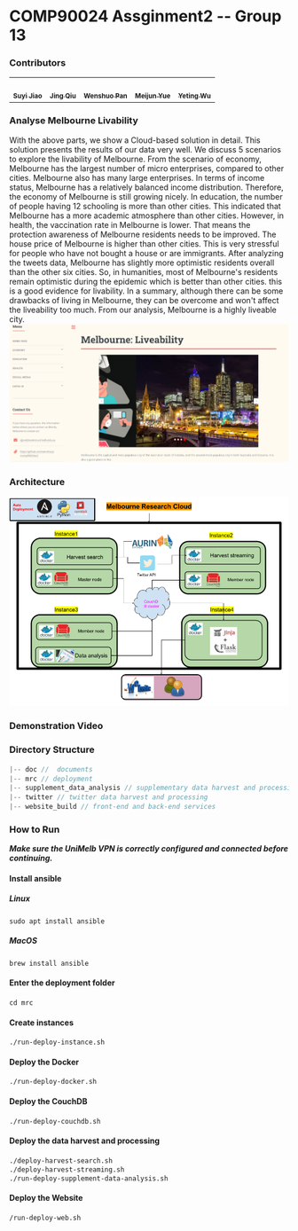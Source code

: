# COMP90024 Assginment2 -- Group 13

### Contributors
<table>
  <tr>
    <td align="center"><a href="https://github.com/luck617"><img src="https://avatars.githubusercontent.com/u/81281138?v=4" width="100px;" alt=""/><br /><sub><b>Suyi Jiao</b></sub></a><br /></td>
    <td align="center"><a href="https://github.com/cocoqiu51"><img src="https://avatars.githubusercontent.com/u/81216697?v=4" width="100px;" alt=""/><br /><sub><b>Jing Qiu</b></sub></a><br /></td>
    <td align="center"><a href="https://github.com/wenshuop"><img src="https://avatars.githubusercontent.com/u/81140654?v=4" width="100px;" alt=""/><br /><sub><b>Wenshuo Pan</b></sub></a><br /></td>
    <td align="center"><a href="https://github.com/MEIJUN-YUE"><img src="https://avatars.githubusercontent.com/u/81339621?v=4" width="100px;" alt=""/><br /><sub><b>Meijun Yue</b></sub></a><br /></td>
    <td align="center"><a href="https://github.com/TinaWuuu"><img src="https://avatars.githubusercontent.com/u/51089144?v=4" width="100px;" alt=""/><br /><sub><b>Yeting Wu</b></sub></a><br /></td>
  </tr>
</table>

###  Analyse Melbourne Livability
With the above parts, we show a Cloud-based solution in detail. This solution presents the results of our data very well. We discuss 5 scenarios to explore the livability of Melbourne.
From the scenario of economy, Melbourne has the largest number of micro enterprises, compared to other cities. Melbourne also has many large enterprises. In terms of income status, Melbourne has a relatively balanced income distribution. Therefore, the economy of Melbourne is still growing nicely.
In education, the number of people having 12 schooling is more than other cities. This indicated that Melbourne has a more academic atmosphere than other cities. 
However, in health, the vaccination rate in Melbourne is lower. That means the protection awareness of Melbourne residents needs to be improved. The house price of Melbourne is higher than other cities. This is very stressful for people who have not bought a house or are immigrants.
After analyzing the tweets data, Melbourne has slightly more optimistic residents overall than the other six cities. So, in humanities, most of Melbourne's residents remain optimistic during the epidemic which is better than other cities. this is a good evidence for livability. 
In a summary, although there can be some drawbacks of living in Melbourne, they can be overcome and won't affect the liveability too much. From our analysis, Melbourne is a highly liveable city.![website](./doc/homepage.jpg)

### Architecture
![architecture](./doc/architecture.png)

### Demonstration Video

### Directory Structure
```js
|-- doc //  documents
|-- mrc // deployment
|-- supplement_data_analysis // supplementary data harvest and processing
|-- twitter // twitter data harvest and processing
|-- website_build // front-end and back-end services
```

### How to Run
***Make sure the UniMelb VPN is correctly configured and connected before continuing.*** 
#### Install ansible
##### Linux

```
sudo apt install ansible
```

##### MacOS

```
brew install ansible
```
#### Enter the deployment folder
```
cd mrc
```
#### Create instances
```
./run-deploy-instance.sh
```
#### Deploy the Docker
```
./run-deploy-docker.sh
```
#### Deploy the CouchDB
```
./run-deploy-couchdb.sh
```
#### Deploy the data harvest and processing
```
./deploy-harvest-search.sh 
./deploy-harvest-streaming.sh
./run-deploy-supplement-data-analysis.sh
```
#### Deploy the Website
```
/run-deploy-web.sh
```
